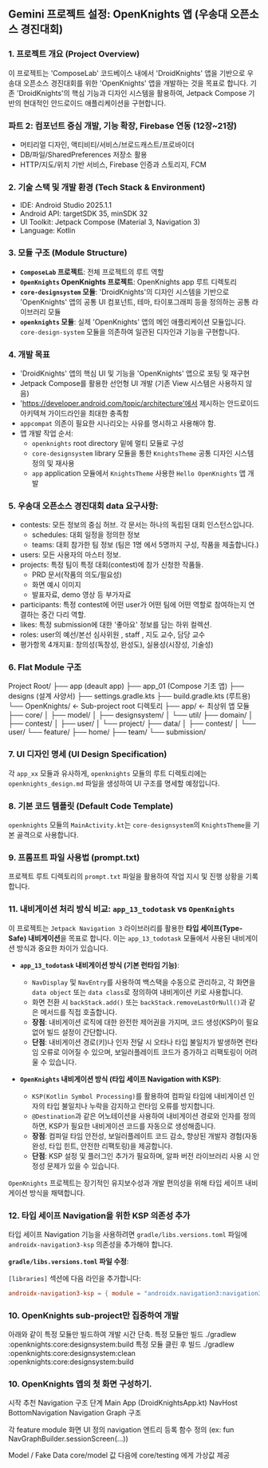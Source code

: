 ## Gemini 프로젝트 설정: OpenKnights 앱 (우송대 오픈소스 경진대회)

### 1. 프로젝트 개요 (Project Overview)
이 프로젝트는 'ComposeLab' 코드베이스 내에서 'DroidKnights' 앱을 기반으로 우송대 오픈소스 경진대회를 위한 'OpenKnights' 앱을 개발하는 것을 목표로 합니다. 기존 'DroidKnights'의 핵심 기능과 디자인 시스템을 활용하여, Jetpack Compose 기반의 현대적인 안드로이드 애플리케이션을 구현합니다.

### 파트 2: 컴포넌트 중심 개발, 기능 확장, Firebase 연동 (12장~21장)

- 머티리얼 디자인, 액티비티/서비스/브로드캐스트/프로바이더
- DB/파일/SharedPreferences 저장소 활용
- HTTP/지도/위치 기반 서비스, Firebase 인증과 스토리지, FCM


### 2. 기술 스택 및 개발 환경 (Tech Stack & Environment)
- IDE: Android Studio 2025.1.1
- Android API: targetSDK 35, minSDK 32
- UI Toolkit: Jetpack Compose (Material 3, Navigation 3)
- Language: Kotlin

### 3. 모듈 구조 (Module Structure)
- **`ComposeLab` 프로젝트**: 전체 프로젝트의 루트 역할
- **`OpenKnights` OpenKnights 프로젝트**: OpenKnights app 루트 디렉토리
- **`core-designsystem` 모듈**: 'DroidKnights'의 디자인 시스템을 기반으로 'OpenKnights' 앱의 공통 UI 컴포넌트, 테마, 타이포그래피 등을 정의하는 공통 라이브러리 모듈
- **`openknights` 모듈**: 실제 'OpenKnights' 앱의 메인 애플리케이션 모듈입니다. `core-design-system` 모듈을 의존하여 일관된 디자인과 기능을 구현합니다.

### 4. 개발 목표
- 'DroidKnights' 앱의 핵심 UI 및 기능을 'OpenKnights' 앱으로 포팅 및 재구현
- Jetpack Compose를 활용한 선언형 UI 개발 (기존 View 시스템은 사용하지 않음)
- 'https://developer.android.com/topic/architecture'에서 제시하는 안드로이드 아키텍쳐 가이드라인을 최대한 충족함
- `appcompat` 의존이 필요한 시나리오는 사유를 명시하고 사용해야 함.
- 앱 개발 작업 순서:
  - `openknights` root directory 밑에 멀티 모듈로 구성
  - `core-designsystem` library 모듈을 통한 `KnightsTheme` 공통 디자인 시스템 정의 및 재사용
  - `app` application 모듈에서 `KnightsTheme` 사용한 `Hello OpenKnights` 앱 개발

### 5. 우송대 오픈소스 경진대회 data 요구사항:
- contests: 모든 정보의 중심 허브. 각 문서는 하나의 독립된 대회 인스턴스입니다.
  - schedules: 대회 일정을 정의한 정보
  - teams: 대회 참가한 팀 정보 (팀은 1명 에서 5명까지 구성, 작품을 제출합니다.)
- users: 모든 사용자의 마스터 정보.
- projects: 특정 팀이 특정 대회(contest)에 참가 신청한 작품들.
  - PRD 문서(작품의 의도/필요성)
  - 화면 예시 이미지
  - 발표자료, demo 영상 등 부가자료
- participants: 특정 contest에 어떤 user가 어떤 팀에 어떤 역할로 참여하는지 연결하는 중간 다리 역할.
- likes: 특정 submission에 대한 '좋아요' 정보를 담는 하위 컬렉션.
- roles: user의 예선/본선 심사위원 , staff , 지도 교수, 담당 교수
- 평가항목 4개지표: 창의성(독창성, 완성도), 실용성(시장성, 기술성)

### 6. Flat Module 구조
Project Root/
├── app (deault app)
├── app_01 (Compose 기초 앱)
├── designs (설계 사양서)
├── settings.gradle.kts
├── build.gradle.kts (루트용)
└── OpenKnights/          ← Sub-project root 디렉토리
    ├── app/              ← 최상위 앱 모듈
    ├── core/
    │   ├── model/
    │   ├── designsystem/
    │   └── util/
    ├── domain/
    │   ├── contest/
    │   ├── user/
    │   └── project/
    ├── data/
    │   ├── contest/
    │   └── user/
    └── feature/
        ├── home/
        ├── team/
        └── submission/


### 7. UI 디자인 명세 (UI Design Specification)
각 `app_xx` 모듈과 유사하게, `openknights` 모듈의 루트 디렉토리에는 `openknights_design.md` 파일을 생성하여 UI 구조를 명세할 예정입니다.

### 8. 기본 코드 템플릿 (Default Code Template)
`openknights` 모듈의 `MainActivity.kt`는 `core-designsystem`의 `KnightsTheme`을 기본 골격으로 사용합니다.

### 9. 프롬프트 파일 사용법 (prompt.txt)
프로젝트 루트 디렉토리의 `prompt.txt` 파일을 활용하여 작업 지시 및 진행 상황을 기록합니다.

### 11. 내비게이션 처리 방식 비교: `app_13_todotask` vs `OpenKnights`

이 프로젝트는 `Jetpack Navigation 3` 라이브러리를 활용한 **타입 세이프(Type-Safe) 내비게이션**을 목표로 합니다. 이는 `app_13_todotask` 모듈에서 사용된 내비게이션 방식과 중요한 차이가 있습니다.

*   **`app_13_todotask` 내비게이션 방식 (기본 런타임 기능)**:
    *   `NavDisplay` 및 `NavEntry`를 사용하여 백스택을 수동으로 관리하고, 각 화면을 `data object` 또는 `data class`로 정의하여 내비게이션 키로 사용합니다.
    *   화면 전환 시 `backStack.add()` 또는 `backStack.removeLastOrNull()`과 같은 메서드를 직접 호출합니다.
    *   **장점**: 내비게이션 로직에 대한 완전한 제어권을 가지며, 코드 생성(KSP)이 필요 없어 빌드 설정이 간단합니다.
    *   **단점**: 내비게이션 경로(키)나 인자 전달 시 오타나 타입 불일치가 발생하면 런타임 오류로 이어질 수 있으며, 보일러플레이트 코드가 증가하고 리팩토링이 어려울 수 있습니다.

*   **`OpenKnights` 내비게이션 방식 (타입 세이프 Navigation with KSP)**:
    *   `KSP(Kotlin Symbol Processing)`를 활용하여 컴파일 타임에 내비게이션 인자의 타입 불일치나 누락을 감지하고 런타임 오류를 방지합니다.
    *   `@Destination`과 같은 어노테이션을 사용하여 내비게이션 경로와 인자를 정의하면, KSP가 필요한 내비게이션 코드를 자동으로 생성해줍니다.
    *   **장점**: 컴파일 타임 안전성, 보일러플레이트 코드 감소, 향상된 개발자 경험(자동 완성, 타입 힌트, 안전한 리팩토링)을 제공합니다.
    *   **단점**: KSP 설정 및 플러그인 추가가 필요하며, 알파 버전 라이브러리 사용 시 안정성 문제가 있을 수 있습니다.

`OpenKnights` 프로젝트는 장기적인 유지보수성과 개발 편의성을 위해 타입 세이프 내비게이션 방식을 채택합니다.

### 12. 타입 세이프 Navigation을 위한 KSP 의존성 추가

타입 세이프 Navigation 기능을 사용하려면 `gradle/libs.versions.toml` 파일에 `androidx-navigation3-ksp` 의존성을 추가해야 합니다.

**`gradle/libs.versions.toml` 파일 수정**:

`[libraries]` 섹션에 다음 라인을 추가합니다:

```toml
androidx-navigation3-ksp = { module = "androidx.navigation3:navigation3-ksp", version.ref = "navigation3" }
```

### 10. OpenKnights sub-project만 집중하여 개발
아래와 같이 특정 모듈만 빌드하여 개발 시간 단축.
특정 모듈만 빌드	./gradlew :openknights:core:designsystem:build
특정 모듈 클린 후 빌드	./gradlew :openknights:core:designsystem:clean :openknights:core:designsystem:build

### 10. OpenKnights 앱의 첫 화면 구성하기.
시작 추천 Navigation 구조 단계
Main App (DroidKnightsApp.kt)
NavHost
BottomNavigation
Navigation Graph 구조

각 feature module
화면 UI 정의
navigation 엔트리 등록 함수 정의 (ex: fun NavGraphBuilder.sessionScreen(...))


Model / Fake Data
core/model 값 다음에 core/testing 에게 가상값 제공
